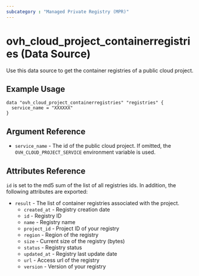 ```yaml
---
subcategory : "Managed Private Registry (MPR)"
---
```


# ovh_cloud_project_containerregistries (Data Source)

Use this data source to get the container registries of a public cloud project.

## Example Usage

```hcl
data "ovh_cloud_project_containerregistries" "registries" {
  service_name = "XXXXXX"
}
```

## Argument Reference


* `service_name` - The id of the public cloud project. If omitted,
    the `OVH_CLOUD_PROJECT_SERVICE` environment variable is used. 


## Attributes Reference

`id` is set to the md5 sum of the list of all registries ids. In addition,
the following attributes are exported:

* `result` - The list of container registries associated with the project.
   * `created_at` - Registry creation date
   * `id` - Registry ID
   * `name` - Registry name
   * `project_id` - Project ID of your registry
   * `region` - Region of the registry
   * `size` - Current size of the registry (bytes)
   * `status` - Registry status
   * `updated_at` - Registry last update date
   * `url` - Access url of the registry
   * `version` - Version of your registry
